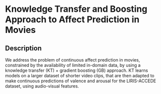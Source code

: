 # Knowledge Transfer and Boosting Approach to Affect Prediction in Movies

## Description
We address the problem of continuous affect prediction in movies, constrained by the availability of limited in-domain data, by using a knowledge transfer (KT) + gradient boosting (GB) approach. KT learns models on a larger dataset of shorter video clips, that are then adapted to make continuous predictions of valence and arousal for the LIRIS-ACCEDE dataset, using audio-visual features.
